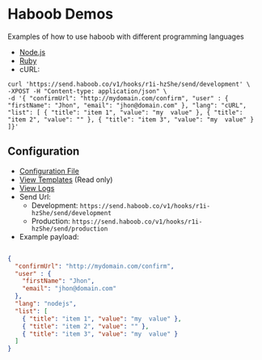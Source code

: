 # Haboob Demos
Examples of how to use haboob with different programming languages

- [Node.js](/nodejs)
- [Ruby](/ruby)
- cURL:
```{r, engine='bash', count_lines}
curl 'https://send.haboob.co/v1/hooks/r1i-hzShe/send/development' \
-XPOST -H "Content-type: application/json" \
-d '{ "confirmUrl": "http://mydomain.com/confirm", "user" : { "firstName": "Jhon", "email": "jhon@domain.com" }, "lang": "cURL", "list": [ { "title": "item 1", "value": "my  value" }, { "title": "item 2", "value": "" }, { "title": "item 3", "value": "my  value" } ]}'
```

## Configuration

- [Configuration File](/config/default.yaml)
- [View Templates](https://app.haboob.co/r1i-hzShe/edit/Hyej-nMSnx) (Read only)
- [View Logs](https://app.haboob.co/r1i-hzShe/edit/Hyej-nMSnx/history)
- Send Url:
  - Development: `https://send.haboob.co/v1/hooks/r1i-hzShe/send/development`
  - Production: `https://send.haboob.co/v1/hooks/r1i-hzShe/send/production`
- Example payload:
```json

{
  "confirmUrl": "http://mydomain.com/confirm",
  "user" : {
    "firstName": "Jhon",
    "email": "jhon@domain.com"
  },
  "lang": "nodejs",
  "list": [
    { "title": "item 1", "value": "my  value" },
    { "title": "item 2", "value": "" },
    { "title": "item 3", "value": "my  value" }
  ]
}
```
